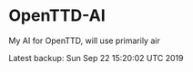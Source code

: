 # OpenTTD-AI
My AI for OpenTTD, will use primarily air

Latest backup: Sun Sep 22 15:20:02 UTC 2019
